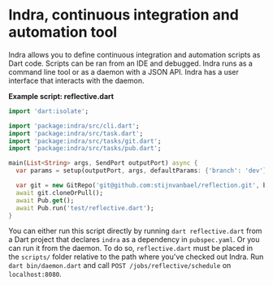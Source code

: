 Indra, continuous integration and automation tool
=================================================

Indra allows you to define continuous integration and automation scripts as Dart code.
Scripts can be ran from an IDE and debugged.
Indra runs as a command line tool or as a daemon with a JSON API.
Indra has a user interface that interacts with the daemon.

**Example script: reflective.dart**

```dart
import 'dart:isolate';

import 'package:indra/src/cli.dart';
import 'package:indra/src/task.dart';
import 'package:indra/src/tasks/git.dart';
import 'package:indra/src/tasks/pub.dart';

main(List<String> args, SendPort outputPort) async {
  var params = setup(outputPort, args, defaultParams: {'branch': 'dev'});

  var git = new GitRepo('git@github.com:stijnvanbael/reflection.git', branch: params['branch']);
  await git.cloneOrPull();
  await Pub.get();
  await Pub.run('test/reflective.dart');
}
```

You can either run this script directly by running `dart reflective.dart` from a Dart project that declares `indra` as a dependency in `pubspec.yaml`.
Or you can run it from the daemon.
To do so, `reflective.dart` must be placed in the `scripts/` folder relative to the path where you've checked out Indra.
Run `dart bin/daemon.dart` and call `POST /jobs/reflective/schedule` on `localhost:8080`.